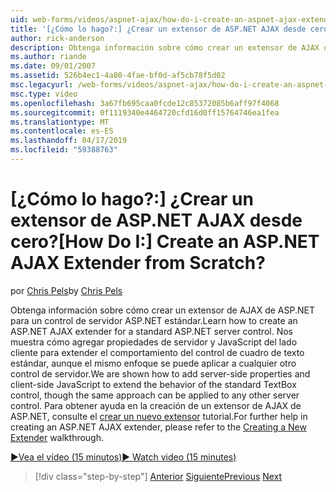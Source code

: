 ```yaml
---
uid: web-forms/videos/aspnet-ajax/how-do-i-create-an-aspnet-ajax-extender-from-scratch
title: '[¿Cómo lo hago?:] ¿Crear un extensor de ASP.NET AJAX desde cero? | Microsoft Docs'
author: rick-anderson
description: Obtenga información sobre cómo crear un extensor de AJAX de ASP.NET para un control de servidor ASP.NET estándar. Nos muestra cómo agregar propiedades de servidor y JavaScript del lado cliente...
ms.author: riande
ms.date: 09/01/2007
ms.assetid: 526b4ec1-4a80-4fae-bf0d-af5cb78f5d02
msc.legacyurl: /web-forms/videos/aspnet-ajax/how-do-i-create-an-aspnet-ajax-extender-from-scratch
msc.type: video
ms.openlocfilehash: 3a67fb695caa0fcde12c85372085b6aff97f4068
ms.sourcegitcommit: 0f1119340e4464720cfd16d0ff15764746ea1fea
ms.translationtype: MT
ms.contentlocale: es-ES
ms.lasthandoff: 04/17/2019
ms.locfileid: "59388763"
---
```

# <a name="how-do-i-create-an-aspnet-ajax-extender-from-scratch"></a><span data-ttu-id="11979-105">[¿Cómo lo hago?:] ¿Crear un extensor de ASP.NET AJAX desde cero?</span><span class="sxs-lookup"><span data-stu-id="11979-105">[How Do I:] Create an ASP.NET AJAX Extender from Scratch?</span></span>

<span data-ttu-id="11979-106">por [Chris Pels](https://twitter.com/chrispels)</span><span class="sxs-lookup"><span data-stu-id="11979-106">by [Chris Pels](https://twitter.com/chrispels)</span></span>

<span data-ttu-id="11979-107">Obtenga información sobre cómo crear un extensor de AJAX de ASP.NET para un control de servidor ASP.NET estándar.</span><span class="sxs-lookup"><span data-stu-id="11979-107">Learn how to create an ASP.NET AJAX extender for a standard ASP.NET server control.</span></span> <span data-ttu-id="11979-108">Nos muestra cómo agregar propiedades de servidor y JavaScript del lado cliente para extender el comportamiento del control de cuadro de texto estándar, aunque el mismo enfoque se puede aplicar a cualquier otro control de servidor.</span><span class="sxs-lookup"><span data-stu-id="11979-108">We are shown how to add server-side properties and client-side JavaScript to extend the behavior of the standard TextBox control, though the same approach can be applied to any other server control.</span></span> <span data-ttu-id="11979-109">Para obtener ayuda en la creación de un extensor de AJAX de ASP.NET, consulte el [crear un nuevo extensor](../../overview/ajax-control-toolkit/getting-started/creating-a-custom-ajax-control-toolkit-control-extender-cs.md) tutorial.</span><span class="sxs-lookup"><span data-stu-id="11979-109">For further help in creating an ASP.NET AJAX extender, please refer to the [Creating a New Extender](../../overview/ajax-control-toolkit/getting-started/creating-a-custom-ajax-control-toolkit-control-extender-cs.md) walkthrough.</span></span>

[<span data-ttu-id="11979-110">&#9654;Vea el vídeo (15 minutos)</span><span class="sxs-lookup"><span data-stu-id="11979-110">&#9654; Watch video (15 minutes)</span></span>](https://channel9.msdn.com/Blogs/ASP-NET-Site-Videos/how-do-i-create-an-aspnet-ajax-extender-from-scratch)

> [!div class="step-by-step"]
> <span data-ttu-id="11979-111">[Anterior](how-do-i-trigger-an-updatepanel-refresh-from-a-dropdownlist-control.md)
> [Siguiente](how-do-i-build-custom-server-controls-that-work-with-or-without-aspnet-ajax.md)</span><span class="sxs-lookup"><span data-stu-id="11979-111">[Previous](how-do-i-trigger-an-updatepanel-refresh-from-a-dropdownlist-control.md)
[Next](how-do-i-build-custom-server-controls-that-work-with-or-without-aspnet-ajax.md)</span></span>
